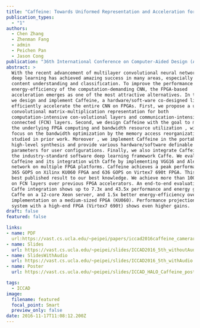 ```yaml
---
title: "Caffeine: Towards Uniformed Representation and Acceleration for Deep Convolutional Neural Networks"
publication_types:
  - "1"
authors:
  - Chen Zhang
  - Zhenman Fang
  - admin
  - Peichen Pan
  - Jason Cong
publication: "36th International Conference on Computer-Aided Design (ACM ICCAD '16), acceptance rate: 97/408 = 23.8%"
abstract: >
  With the recent advancement of multilayer convolutional neural networks (CNN),
  deep learning has achieved amazing success in many areas, especially in visual
  content understanding and classification. To improve the performance and
  energy-efficiency of the computation-demanding CNN, the FPGA-based
  acceleration emerges as one of the most attractive alternatives. In this paper
  we design and implement Caffeine, a hardware/soft-ware co-designed library to
  efficiently accelerate the entire CNN on FPGAs. First, we propose a uniformed
  convolutional matrix-multiplication representation for both
  computation-intensive con-volutional layers and communication-intensive fully
  connected (FCN) layers. Second, we design Caffeine with the goal to maximize
  the underlying FPGA computing and bandwidth resource utilization , with a key
  focus on the bandwidth optimization by the memory access reorganization not
  studied in prior work. Moreover , we implement Caffeine in the portable
  high-level synthesis and provide various hardware/software definable
  parameters for user configurations. Finally, we also integrate Caffeine into
  the industry-standard software deep learning framework Caffe. We evaluate
  Caffeine and its integration with Caffe by implementing VGG16 and AlexNet
  network on multiple FPGA platforms. Caffeine achieves a peak performance of
  365 GOPS on Xilinx KU060 FPGA and 636 GOPS on Virtex7 690t FPGA. This is the
  best published result to our best knowledge. We achieve more than 100x speedup
  on FCN layers over previous FPGA accelerators. An end-to-end evaluation with
  Caffe integration shows up to 7.3x and 43.5x performance and energy gains over
  Caffe on a 12-core Xeon server, and 1.5x better energy-efficiency over the GPU
  implementation on a medium-sized FPGA (KU060). Performance projections to a
  system with a high-end FPGA (Virtex7 690t) shows even higher gains.
draft: false
featured: false

links:
- name: PDF
  url:https://vast.cs.ucla.edu/~peipei/papers/iccad2016caffeine_cameraready2.pdf
- name: Slides
  url: https://vast.cs.ucla.edu/~peipei/slides/ICCAD2016_5th_withoutAudio.pptx
- name: SlidesWithAudio
  url: https://vast.cs.ucla.edu/~peipei/slides/ICCAD2016_5th_withAudio.pptx
- name: Poster
  url: https://vast.cs.ucla.edu/~peipei/slides/ICCAD_HALO_Caffeine_poster_2.pdf 

tags:
  - ICCAD
image:
  filename: featured
  focal_point: Smart
  preview_only: false
date: 2016-11-17T11:08:12.200Z
---
```

